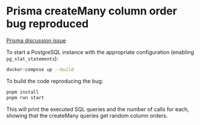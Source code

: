 # Prisma createMany column order bug reproduced

[Prisma discussion issue](https://github.com/prisma/prisma/discussions/22301)

To start a PostgreSQL instance with the appropriate configuration (enabling `pg_stat_statements`):
```bash
docker-compose up --build
```

To build the code reproducing the bug:
```bash
pnpm install
pnpm run start
```

This will print the executed SQL queries and the number of calls for each, showing that the createMany queries get random column orders.
